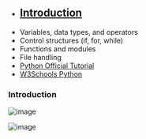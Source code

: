 - ## [Introduction](#Introduction)
- Variables, data types, and operators
- Control structures (if, for, while)
- Functions and modules
- File handling
- [Python Official Tutorial](https://docs.python.org/3/tutorial/)
- [W3Schools Python](https://www.w3schools.com/python/)

<a name="Introduction"></a>
### Introduction

![image](https://github.com/user-attachments/assets/9d0295a4-3768-46b8-84cb-fd22ce487ba2)

![image](https://github.com/user-attachments/assets/fdc02647-1426-4dba-ac3b-6b26859b2060)

